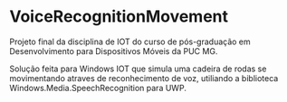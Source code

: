 # VoiceRecognitionMovement
Projeto final da disciplina de IOT do curso de pós-graduação em Desenvolvimento para Dispositivos Móveis da PUC MG.

Solução feita para Windows IOT que simula uma cadeira de rodas se movimentando atraves de reconhecimento de voz,
utiliando a biblioteca Windows.Media.SpeechRecognition para UWP.
